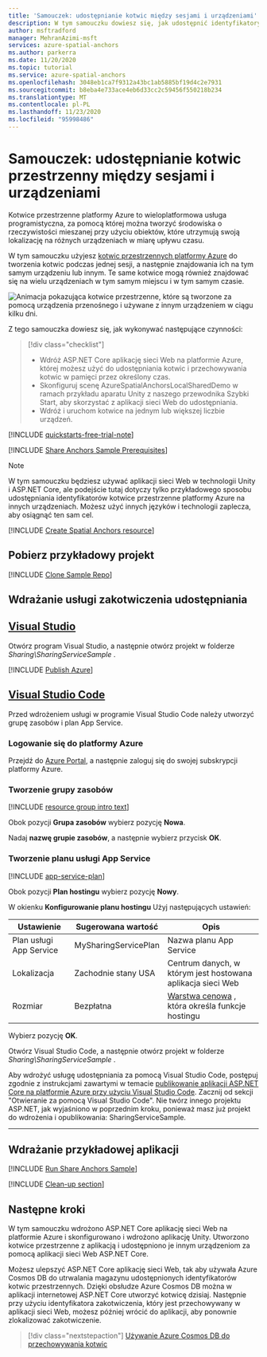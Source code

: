 ```yaml
---
title: 'Samouczek: udostępnianie kotwic między sesjami i urządzeniami'
description: W tym samouczku dowiesz się, jak udostępnić identyfikatory kotwic Azure w środowisku z systemem Android/iOS w środowisku Unity przy użyciu usługi zaplecza.
author: msftradford
manager: MehranAzimi-msft
services: azure-spatial-anchors
ms.author: parkerra
ms.date: 11/20/2020
ms.topic: tutorial
ms.service: azure-spatial-anchors
ms.openlocfilehash: 3048eb1ca7f9312a43bc1ab5885bf19d4c2e7931
ms.sourcegitcommit: b8eba4e733ace4eb6d33cc2c59456f550218b234
ms.translationtype: MT
ms.contentlocale: pl-PL
ms.lasthandoff: 11/23/2020
ms.locfileid: "95998486"
---
```

# <a name="tutorial-share-spatial-anchors-across-sessions-and-devices"></a>Samouczek: udostępnianie kotwic przestrzenny między sesjami i urządzeniami

Kotwice przestrzenne platformy Azure to wieloplatformowa usługa programistyczna, za pomocą której można tworzyć środowiska o rzeczywistości mieszanej przy użyciu obiektów, które utrzymują swoją lokalizację na różnych urządzeniach w miarę upływu czasu. 

W tym samouczku użyjesz [kotwic przestrzennych platformy Azure](../overview.md) do tworzenia kotwic podczas jednej sesji, a następnie znajdowania ich na tym samym urządzeniu lub innym. Te same kotwice mogą również znajdować się na wielu urządzeniach w tym samym miejscu i w tym samym czasie.

![Animacja pokazująca kotwice przestrzenne, które są tworzone za pomocą urządzenia przenośnego i używane z innym urządzeniem w ciągu kilku dni.](./media/persistence.gif)


Z tego samouczka dowiesz się, jak wykonywać następujące czynności:

> [!div class="checklist"]
> * Wdróż ASP.NET Core aplikację sieci Web na platformie Azure, której możesz użyć do udostępniania kotwic i przechowywania kotwic w pamięci przez określony czas.
> * Skonfiguruj scenę AzureSpatialAnchorsLocalSharedDemo w ramach przykładu aparatu Unity z naszego przewodnika Szybki Start, aby skorzystać z aplikacji sieci Web do udostępniania.
> * Wdróż i uruchom kotwice na jednym lub większej liczbie urządzeń.

[!INCLUDE [quickstarts-free-trial-note](../../../includes/quickstarts-free-trial-note.md)]

[!INCLUDE [Share Anchors Sample Prerequisites](../../../includes/spatial-anchors-share-sample-prereqs.md)]

> [!NOTE]
> W tym samouczku będziesz używać aplikacji sieci Web w technologii Unity i ASP.NET Core, ale podejście tutaj dotyczy tylko przykładowego sposobu udostępniania identyfikatorów kotwice przestrzenne platformy Azure na innych urządzeniach. Możesz użyć innych języków i technologii zaplecza, aby osiągnąć ten sam cel.

[!INCLUDE [Create Spatial Anchors resource](../../../includes/spatial-anchors-get-started-create-resource.md)]

## <a name="download-the-sample-project"></a>Pobierz przykładowy projekt

[!INCLUDE [Clone Sample Repo](../../../includes/spatial-anchors-clone-sample-repository.md)]

## <a name="deploy-the-sharing-anchors-service"></a>Wdrażanie usługi zakotwiczenia udostępniania

## <a name="visual-studio"></a>[Visual Studio](#tab/VS)

Otwórz program Visual Studio, a następnie otwórz projekt w folderze *Sharing\SharingServiceSample* .

[!INCLUDE [Publish Azure](../../../includes/spatial-anchors-publish-azure.md)]

## <a name="visual-studio-code"></a>[Visual Studio Code](#tab/VSC)

Przed wdrożeniem usługi w programie Visual Studio Code należy utworzyć grupę zasobów i plan App Service.

### <a name="sign-in-to-azure"></a>Logowanie się do platformy Azure

Przejdź do <a href="https://portal.azure.com/" target="_blank">Azure Portal</a>, a następnie zaloguj się do swojej subskrypcji platformy Azure.

### <a name="create-a-resource-group"></a>Tworzenie grupy zasobów

[!INCLUDE [resource group intro text](../../../includes/resource-group.md)]

Obok pozycji **Grupa zasobów** wybierz pozycję **Nowa**.

Nadaj **nazwę grupie zasobów**, a następnie wybierz przycisk **OK**.

### <a name="create-an-app-service-plan"></a>Tworzenie planu usługi App Service

[!INCLUDE [app-service-plan](../../../includes/app-service-plan.md)]

Obok pozycji **Plan hostingu** wybierz pozycję **Nowy**.

W okienku **Konfigurowanie planu hostingu** Użyj następujących ustawień:

| Ustawienie | Sugerowana wartość | Opis |
|-|-|-|
|Plan usługi App Service| MySharingServicePlan | Nazwa planu App Service |
| Lokalizacja | Zachodnie stany USA | Centrum danych, w którym jest hostowana aplikacja sieci Web |
| Rozmiar | Bezpłatna | [Warstwa cenowa](https://azure.microsoft.com/pricing/details/app-service/?ref=microsoft.com&utm_source=microsoft.com&utm_medium=docs&utm_campaign=visualstudio) , która określa funkcje hostingu |

Wybierz pozycję **OK**.

Otwórz Visual Studio Code, a następnie otwórz projekt w folderze *Sharing\SharingServiceSample* . 

Aby wdrożyć usługę udostępniania za pomocą Visual Studio Code, postępuj zgodnie z instrukcjami zawartymi w temacie <a href="/aspnet/core/tutorials/publish-to-azure-webapp-using-vscode?view=aspnetcore-2.2#open-it-with-visual-studio-code" target="_blank">publikowanie aplikacji ASP.NET Core na platformie Azure przy użyciu Visual Studio Code</a>. Zacznij od sekcji "Otwieranie za pomocą Visual Studio Code". Nie twórz innego projektu ASP.NET, jak wyjaśniono w poprzednim kroku, ponieważ masz już projekt do wdrożenia i opublikowania: SharingServiceSample.

---

## <a name="deploy-the-sample-app"></a>Wdrażanie przykładowej aplikacji

[!INCLUDE [Run Share Anchors Sample](../../../includes/spatial-anchors-run-share-sample.md)]

[!INCLUDE [Clean-up section](../../../includes/clean-up-section-portal.md)]

## <a name="next-steps"></a>Następne kroki

W tym samouczku wdrożono ASP.NET Core aplikację sieci Web na platformie Azure i skonfigurowano i wdrożono aplikację Unity. Utworzono kotwice przestrzenne z aplikacją i udostępniono je innym urządzeniom za pomocą aplikacji sieci Web ASP.NET Core.

Możesz ulepszyć ASP.NET Core aplikację sieci Web, tak aby używała Azure Cosmos DB do utrwalania magazynu udostępnionych identyfikatorów kotwic przestrzennych. Dzięki obsłudze Azure Cosmos DB można w aplikacji internetowej ASP.NET Core utworzyć kotwicę dzisiaj. Następnie przy użyciu identyfikatora zakotwiczenia, który jest przechowywany w aplikacji sieci Web, możesz później wrócić do aplikacji, aby ponownie zlokalizować zakotwiczenie.

> [!div class="nextstepaction"]
> [Używanie Azure Cosmos DB do przechowywania kotwic](./tutorial-use-cosmos-db-to-store-anchors.md)